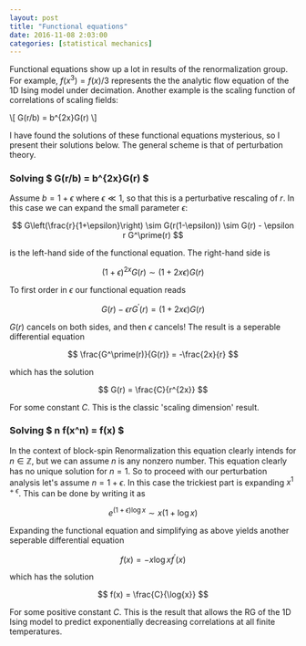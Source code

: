 ```yaml
---
layout: post
title: "Functional equations"
date: 2016-11-08 2:03:00
categories: [statistical mechanics]
---
```


Functional equations show up a lot in results of the renormalization group. For example, $f(x^3)=f(x)/3$ represents the the analytic flow equation of the 1D Ising model under decimation. Another example is the scaling function of correlations of scaling fields:

\\[ G(r/b) = b^{2x}G(r) \\]

I have found the solutions of these functional equations mysterious, so I present their solutions below. The general scheme is that of perturbation theory.

### Solving $ G(r/b) = b^{2x}G(r) $
Assume $b=1+\epsilon$ where $\epsilon \ll 1$, so that this is a perturbative rescaling of $r$.  In this case we can expand the small parameter $\epsilon$:

$$ G\left(\frac{r}{1+\epsilon}\right) \sim G(r(1-\epsilon)) \sim G(r) - \epsilon r G^\prime(r) $$

is the left-hand side of the functional equation. The right-hand side is

$$ (1+\epsilon)^{2x} G(r) \sim (1 + 2x\epsilon) G(r) $$

To first order in $\epsilon$ our functional equation reads

$$ G(r) - \epsilon r G^\prime(r) = (1+2x\epsilon)G(r) $$

$G(r)$ cancels on both sides, and then $\epsilon$ cancels! The result is a seperable differential equation

$$ \frac{G^\prime(r)}{G(r)} = -\frac{2x}{r} $$

which has the solution

$$ G(r) = \frac{C}{r^{2x}} $$

For some constant $C$. This is the classic 'scaling dimension' result.

### Solving $ n f(x^n) = f(x) $
In the context of block-spin Renormalization this equation clearly intends for $n\in\mathbb{Z}$, but we can assume $n$ is any nonzero number.  This equation clearly has no unique solution for $n=1$. So to proceed with our perturbation analysis let's assume $n=1+\epsilon$.  In this case the trickiest part is expanding $x^{1+\epsilon}$. This can be done by writing it as

$$ e^{(1+\epsilon)\log{x}} \sim x(1+\log{x}) $$

Expanding the functional equation and simplifying as above yields another seperable differential equation

$$ f(x) = - x\log{x} f^\prime(x) $$

which has the solution

$$ f(x) = \frac{C}{\log{x}} $$

For some positive constant $C$. This is the result that allows the RG of the 1D Ising model to predict exponentially decreasing correlations at all finite temperatures.


